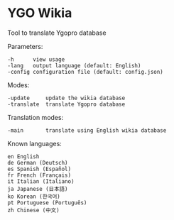 # YGO Wikia

Tool to translate Ygopro database

Parameters:

	-h      view usage
	-lang   output language (default: English)
	-config configuration file (default: config.json)

Modes:

	-update     update the wikia database
	-translate  translate Ygopro database

Translation modes:

	-main       translate using English wikia database

Known languages:

	en English
	de German (Deutsch)
	es Spanish (Español)
	fr French (Français)
	it Italian (Italiano)
	ja Japanese (日本語)
	ko Korean (한국어)
	pt Portuguese (Português)
	zh Chinese (中文)
